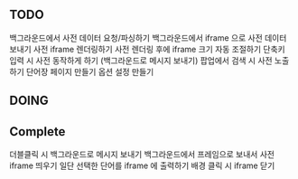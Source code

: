 ## TODO
백그라운드에서 사전 데이터 요청/파싱하기
백그라운드에서 iframe 으로 사전 데이터 보내기
사전 iframe 렌더링하기
사전 렌더링 후에 iframe 크기 자동 조절하기
단축키 입력 시 사전 동작하게 하기 (백그라운드로 메시지 보내기)
팝업에서 검색 시 사전 노출하기
단어장 페이지 만들기
옵션 설정 만들기


## DOING



## Complete
더블클릭 시 백그라운드로 메시지 보내기
백그라운드에서 프레임으로 보내서 사전 iframe 띄우기
일단 선택한 단어를 iframe 에 출력하기
배경 클릭 시 iframe 닫기